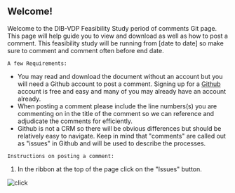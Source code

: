 ## Welcome!

Welcome to the DIB-VDP Feasibility Study period of comments Git page.  This page will help guide you to view and download as well as how to post a comment. This feasibility study will be running from [date to date] so make sure to comment and comment often before end date.  

```A few Requirements:```

- You may read and download the document without an account but you will need a Github account to post a comment. Signing up for a [Github](https://github.com/join) account is free and easy and many of you may already have an account already.
- When posting a comment please include the line numbers(s) you are commenting on in the title of the comment so we can reference and adjudicate the comments for efficiently.
- Github is not a CRM so there will be obvious differences but should  be relatively easy to navigate. Keep in mind that "comments" are called out as "issues" in Github and will be used to describe the processes.



```Instructions on posting a comment:```

1. In the ribbon at the top of the page click on the "Issues" button.

![click](https://github.com/DC3-VDP/DIB-VDP-Pilot/blob/master/images/2020-09-25%2010_25_25-Window.png)
